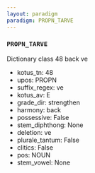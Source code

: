 ```yaml
---
layout: paradigm
paradigm: PROPN_TARVE
---
```

### ` PROPN_TARVE `

Dictionary class 48 back ve
* kotus_tn: 48
* upos: PROPN
* suffix_regex: ve
* kotus_av: E
* grade_dir: strengthen
* harmony: back
* possessive: False
* stem_diphthong: None
* deletion: ve
* plurale_tantum: False
* clitics: False
* pos: NOUN
* stem_vowel: None
